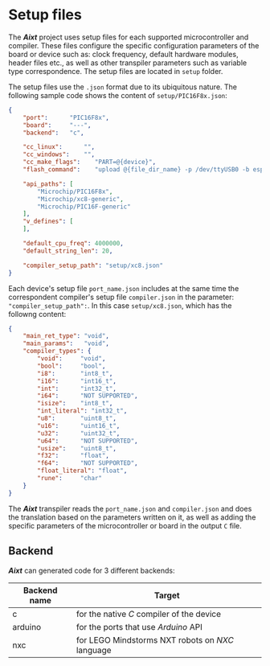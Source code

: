 # Setup files

The **_Aixt_** project uses setup files for each supported microcontroller and compiler. These files configure the specific configuration parameters of the board or device such as: clock frequency, default hardware modules, header files etc., as well as other transpiler parameters such as variable type correspondence. The setup files are located in `setup` folder.

The setup files use the `.json` format due to its ubiquitous nature. The following sample code shows the content of `setup/PIC16F8x.json`:

```json
{
    "port":      "PIC16F8x",
    "board":     "---",
    "backend":   "c",

    "cc_linux":      "",             
    "cc_windows":    "",
    "cc_make_flags":	"PART=@{device}",
	"flash_command":	"upload @{file_dir_name} -p /dev/ttyUSB0 -b esp32:esp32:esp32",

    "api_paths": [
        "Microchip/PIC16F8x",
        "Microchip/xc8-generic",
        "Microchip/PIC16F-generic"
    ],
    "v_defines": [
    ],

    "default_cpu_freq": 4000000,
    "default_string_len": 20,

    "compiler_setup_path": "setup/xc8.json"
}
```

Each device's setup file `port_name.json` includes at the same time the correspondent compiler's setup file `compiler.json` in the parameter: `"compiler_setup_path":`. In this case `setup/xc8.json`, which has the followng content:

```json
{
    "main_ret_type": "void",
    "main_params":   "void",
    "compiler_types": {
        "void":     "void",
        "bool":     "bool",
        "i8":       "int8_t",
        "i16":      "int16_t",
        "int":      "int32_t",
        "i64":      "NOT SUPPORTED",
        "isize":    "int8_t",
        "int_literal": "int32_t",
        "u8":       "uint8_t",
        "u16":      "uint16_t",
        "u32":      "uint32_t",
        "u64":      "NOT SUPPORTED",
        "usize":    "uint8_t",
        "f32":      "float",
        "f64":      "NOT SUPPORTED",
        "float_literal": "float",
        "rune":     "char"
    }
}
```

The **_Aixt_** transpiler reads the `port_name.json` and  `compiler.json` and does the translation based on the parameters written on it, as well as adding the specific parameters of the microcontroller or board in the output `C` file. 


## Backend
 
**_Aixt_** can generated code for 3 different backends:

Backend name    | Target
----------------|-------------------------------------------------
c               | for the native _C_ compiler of the device
arduino         | for the ports that use _Arduino_ API
nxc             | for LEGO Mindstorms NXT robots on _NXC_ language  


